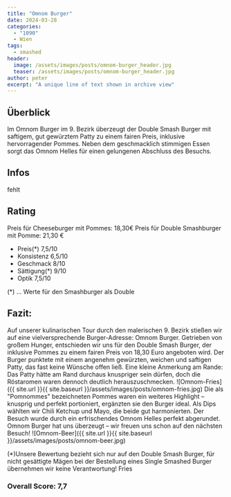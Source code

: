 ```yaml
---
title: "Omnom Burger"
date: 2024-03-28
categories:
  - "1090"
  - Wien
tags:
  - smashed
header:
  image: /assets/images/posts/omnom-burger_header.jpg
  teaser: /assets/images/posts/omnom-burger_header.jpg
author: peter
excerpt: "A unique line of text shown in archive view"
---
```


## Überblick
Im Omnom Burger im 9. Bezirk überzeugt der Double Smash Burger mit saftigem, gut gewürztem Patty zu einem fairen Preis, inklusive hervorragender Pommes. Neben dem geschmacklich stimmigen Essen sorgt das Omnom Helles für einen gelungenen Abschluss des Besuchs.

## Infos
fehlt

## Rating
Preis für Cheeseburger mit Pommes: 18,30€
Preis für Double Smashburger mit Pomme: 21,30 €
- Preis(*) 7,5/10
- Konsistenz 6,5/10
- Geschmack 8/10
- Sättigung(*) 9/10
- Optik 7,5/10

(*) ... Werte für den Smashburger als Double

## Fazit:
Auf unserer kulinarischen Tour durch den malerischen 9. Bezirk stießen wir auf eine vielversprechende Burger-Adresse: Omnom Burger. Getrieben von großem Hunger, entschieden wir uns für den Double Smash Burger, der inklusive Pommes zu einem fairen Preis von 18,30 Euro angeboten wird. Der Burger punktete mit einem angenehm gewürzten, weichen und saftigen Patty, das fast keine Wünsche offen ließ. Eine kleine Anmerkung am Rande: Das Patty hätte am Rand durchaus knuspriger sein dürfen, doch die Röstaromen waren dennoch deutlich herauszuschmecken.
![Omnom-Fries]({{ site.url }}{{ site.baseurl }}/assets/images/posts/omnom-fries.jpg)
Die als "Pomnommes" bezeichneten Pommes waren ein weiteres Highlight – knusprig und perfekt portioniert, ergänzten sie den Burger ideal. Als Dips wählten wir Chili Ketchup und Mayo, die beide gut harmonierten. Der Besuch wurde durch ein erfrischendes Omnom Helles perfekt abgerundet. Omnom Burger hat uns überzeugt – wir freuen uns schon auf den nächsten Besuch!
![Omnom-Beer]({{ site.url }}{{ site.baseurl }}/assets/images/posts/omnom-beer.jpg)

(*)Unsere Bewertung bezieht sich nur auf den Double Smash Burger, für nicht gesättigte Mägen bei der Bestellung eines Single Smashed Burger übernehmen wir keine Verantwortung!
Fries

### Overall Score: 7,7
